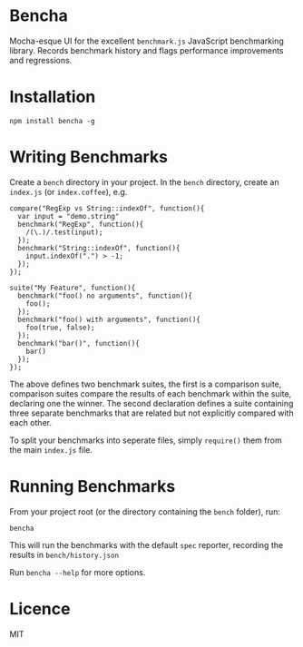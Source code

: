 # Bencha

Mocha-esque UI for the excellent `benchmark.js` JavaScript benchmarking library.
Records benchmark history and flags performance improvements and regressions.

# Installation

    npm install bencha -g

# Writing Benchmarks

Create a `bench` directory in your project. In the `bench` directory, create
an `index.js` (or `index.coffee`), e.g.

    compare("RegExp vs String::indexOf", function(){
      var input = "demo.string"
      benchmark("RegExp", function(){
        /(\.)/.test(input);
      });
      benchmark("String::indexOf", function(){
        input.indexOf(".") > -1;
      });
    });

    suite("My Feature", function(){
      benchmark("foo() no arguments", function(){
        foo();
      });
      benchmark("foo() with arguments", function(){
        foo(true, false);
      });
      benchmark("bar()", function(){
        bar()
      });
    });

The above defines two benchmark suites, the first is a comparison suite, comparison suites compare
the results of each benchmark within the suite, declaring one the winner. The second declaration defines
a suite containing three separate benchmarks that are related but not explicitly compared with each other.

To split your benchmarks into seperate files, simply `require()` them from the main `index.js` file.


# Running Benchmarks

From your project root (or the directory containing the `bench` folder), run:

    bencha

This will run the benchmarks with the default `spec` reporter, recording the results in `bench/history.json`

Run `bencha --help` for more options.


# Licence

MIT

